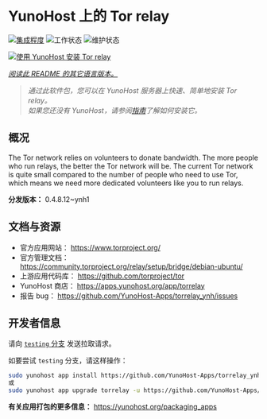 <!--
注意：此 README 由 <https://github.com/YunoHost/apps/tree/master/tools/readme_generator> 自动生成
请勿手动编辑。
-->

# YunoHost 上的 Tor relay

[![集成程度](https://dash.yunohost.org/integration/torrelay.svg)](https://ci-apps.yunohost.org/ci/apps/torrelay/) ![工作状态](https://ci-apps.yunohost.org/ci/badges/torrelay.status.svg) ![维护状态](https://ci-apps.yunohost.org/ci/badges/torrelay.maintain.svg)

[![使用 YunoHost 安装 Tor relay](https://install-app.yunohost.org/install-with-yunohost.svg)](https://install-app.yunohost.org/?app=torrelay)

*[阅读此 README 的其它语言版本。](./ALL_README.md)*

> *通过此软件包，您可以在 YunoHost 服务器上快速、简单地安装 Tor relay。*  
> *如果您还没有 YunoHost，请参阅[指南](https://yunohost.org/install)了解如何安装它。*

## 概况

The Tor network relies on volunteers to donate bandwidth. The more people who run relays, the better the Tor network will be. The current Tor network is quite small compared to the number of people who need to use Tor, which means we need more dedicated volunteers like you to run relays.

**分发版本：** 0.4.8.12~ynh1
## 文档与资源

- 官方应用网站： <https://www.torproject.org/>
- 官方管理文档： <https://community.torproject.org/relay/setup/bridge/debian-ubuntu/>
- 上游应用代码库： <https://github.com/torproject/tor>
- YunoHost 商店： <https://apps.yunohost.org/app/torrelay>
- 报告 bug： <https://github.com/YunoHost-Apps/torrelay_ynh/issues>

## 开发者信息

请向 [`testing` 分支](https://github.com/YunoHost-Apps/torrelay_ynh/tree/testing) 发送拉取请求。

如要尝试 `testing` 分支，请这样操作：

```bash
sudo yunohost app install https://github.com/YunoHost-Apps/torrelay_ynh/tree/testing --debug
或
sudo yunohost app upgrade torrelay -u https://github.com/YunoHost-Apps/torrelay_ynh/tree/testing --debug
```

**有关应用打包的更多信息：** <https://yunohost.org/packaging_apps>
